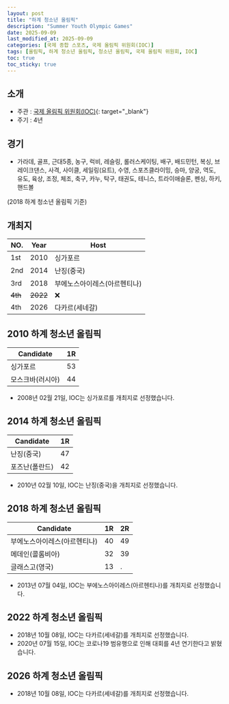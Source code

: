 ```yaml
---
layout: post
title: "하계 청소년 올림픽"
description: "Summer Youth Olympic Games"
date: 2025-09-09
last_modified_at: 2025-09-09
categories: [국제 종합 스포츠, 국제 올림픽 위원회(IOC)]
tags: [올림픽, 하계 청소년 올림픽, 청소년 올림픽, 국제 올림픽 위원회, IOC]
toc: true
toc_sticky: true
---
```

## 소개
* 주관 : [국제 올림픽 위원회(IOC)](https://www.olympics.com/ioc){: target="_blank"}
* 주기 : 4년

## 경기
* 가라데, 골프, 근대5종, 농구, 럭비, 레슬링, 롤러스케이팅, 배구, 배드민턴, 복싱, 브레이크댄스, 사격, 사이클, 세일링(요트), 수영, 스포츠클라이밍, 승마, 양궁, 역도, 유도, 육상, 조정, 체조, 축구, 카누, 탁구, 태권도, 테니스, 트라이애슬론, 펜싱, 하키, 핸드볼

(2018 하계 청소년 올림픽 기준)

## 개최지

<html>
    <head>
        <meta charset="UTF-8">
    </head>
    <body>
        <table>
            <thead>
                <tr class="header-row">
                    <th class="col-no">NO.</th>
                    <th class="col-year">Year</th>
                    <th class="col-host">Host</th>
                </tr>
            </thead>
            <tbody>
                <tr>
                    <td>1st</td>
                    <td>2010</td>
                    <td>싱가포르</td>
                </tr>
                <tr>
                    <td>2nd</td>
                    <td>2014</td>
                    <td>난징(중국)</td>
                </tr>
                <tr>
                    <td>3rd</td>
                    <td>2018</td>
                    <td>부에노스아이레스(아르헨티나)</td>
                </tr>
                <tr>
                    <td><del>4th</del></td>
                    <td><del>2022</del></td>
                    <td>❌</td>
                </tr>
                <tr>
                    <td>4th</td>
                    <td>2026</td>
                    <td>다카르(세네갈)</td>
                </tr>
            </tbody>
        </table>
    </body>
</html>

## 2010 하계 청소년 올림픽

<html>
    <head>
        <meta charset="UTF-8">
    </head>
    <body>
        <table>
            <thead>
                <tr class="header-row">
                    <th class="col-Candidate-70">Candidate</th>
                    <th class="col-Round-30">1R</th>
                </tr>
            </thead>
            <tbody>
                <tr>
                    <td><span class="foreign-host">싱가포르</span></td>
                    <td><span class="foreign-host2">53</span></td>
                </tr>
                <tr>
                    <td>모스크바(러시아)</td>
                    <td>44</td>
                </tr>
            </tbody>
        </table>
    </body>
</html>

* 2008년 02월 21일, IOC는 <span class="foreign-host">싱가포르</span>를 개최지로 선정했습니다.

## 2014 하계 청소년 올림픽

<html>
    <head>
        <meta charset="UTF-8">
    </head>
    <body>
        <table>
            <thead>
                <tr class="header-row">
                    <th class="col-Candidate-70">Candidate</th>
                    <th class="col-Round-30">1R</th>
                </tr>
            </thead>
            <tbody>
                <tr>
                    <td><span class="foreign-host">난징(중국)</span></td>
                    <td><span class="foreign-host2">47</span></td>
                </tr>
                <tr>
                    <td>포즈난(폴란드)</td>
                    <td>42</td>
                </tr>
            </tbody>
        </table>
    </body>
</html>

* 2010년 02월 10일, IOC는 <span class="foreign-host">난징(중국)</span>을 개최지로 선정했습니다.

## 2018 하계 청소년 올림픽

<html>
    <head>
        <meta charset="UTF-8">
    </head>
    <body>
        <table>
            <thead>
                <tr class="header-row">
                    <th class="col-Candidate-70">Candidate</th>
                    <th class="col-Round-15">1R</th>
                    <th class="col-Round-15">2R</th>
                </tr>
            </thead>
            <tbody>
                <tr>
                    <td><span class="foreign-host">부에노스아이레스(아르헨티나)</span></td>
                    <td><span class="foreign-host2">40</span></td>
                    <td><span class="foreign-host2">49</span></td>
                </tr>
                <tr>
                    <td>메데인(콜롬비아)</td>
                    <td>32</td>
                    <td>39</td>
                </tr>
                <tr>
                    <td>글래스고(영국)</td>
                    <td>13</td>
                    <td>.</td>
                </tr>
            </tbody>
        </table>
    </body>
</html>

* 2013년 07월 04일, IOC는 <span class="foreign-host">부에노스아이레스(아르헨티나)</span>를 개최지로 선정했습니다.

## 2022 하계 청소년 올림픽
* 2018년 10월 08일, IOC는 다카르(세네갈)를 개최지로 선정했습니다.
* 2020년 07월 15일, IOC는 코로나19 범유행으로 인해 대회를 4년 연기한다고 밝혔습니다.

## 2026 하계 청소년 올림픽
* 2018년 10월 08일, IOC는 <span class="foreign-host">다카르(세네갈)</span>를 개최지로 선정했습니다.
